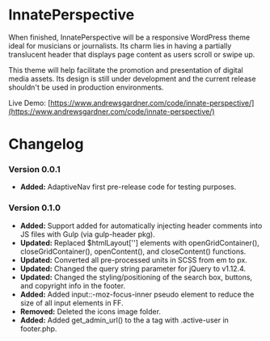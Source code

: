 # InnatePerspective

When finished, InnatePerspective will be a responsive WordPress theme ideal for musicians or journalists. Its charm lies in having a partially translucent header that displays page content as users scroll or swipe up.

This theme will help facilitate the promotion and presentation of digital media assets. Its design is still under development and the current release shouldn't be used in production environments.

Live Demo: [https://www.andrewsgardner.com/code/innate-perspective/](https://www.andrewsgardner.com/code/innate-perspective/)

# Changelog

### Version 0.0.1
- **Added:**   AdaptiveNav first pre-release code for testing purposes.

### Version 0.1.0
- **Added:**   Support added for automatically injecting header comments into JS files with Gulp (via gulp-header pkg).
- **Updated:** Replaced $htmlLayout[''] elements with openGridContainer(), closeGridContainer(), openContent(), and closeContent() functions.
- **Updated:** Converted all pre-processed units in SCSS from em to px.
- **Updated:** Changed the query string parameter for jQuery to v1.12.4.
- **Updated:** Changed the styling/positioning of the search box, buttons, and copyright info in the footer.
- **Added:**   Added input::-moz-focus-inner pseudo element to reduce the size of all input elements in FF.
- **Removed:** Deleted the icons image folder.
- **Added:**   Added get_admin_url() to the a tag with .active-user in footer.php.
